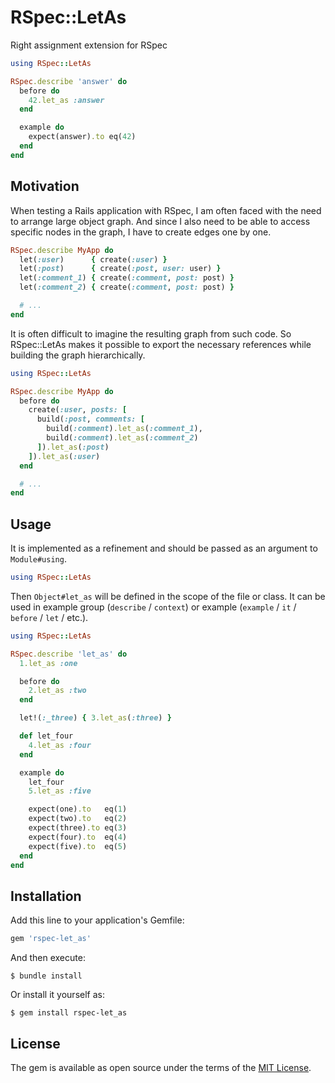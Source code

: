 # RSpec::LetAs

Right assignment extension for RSpec

``` ruby
using RSpec::LetAs

RSpec.describe 'answer' do
  before do
    42.let_as :answer
  end

  example do
    expect(answer).to eq(42)
  end
end
```

## Motivation

When testing a Rails application with RSpec, I am often faced with the need to arrange large object graph. And since I also need to be able to access specific nodes in the graph, I have to create edges one by one.

``` ruby
RSpec.describe MyApp do
  let(:user)      { create(:user) }
  let(:post)      { create(:post, user: user) }
  let(:comment_1) { create(:comment, post: post) }
  let(:comment_2) { create(:comment, post: post) }

  # ...
end
```

It is often difficult to imagine the resulting graph from such code. So RSpec::LetAs makes it possible to export the necessary references while building the graph hierarchically.

``` ruby
using RSpec::LetAs

RSpec.describe MyApp do
  before do
    create(:user, posts: [
      build(:post, comments: [
        build(:comment).let_as(:comment_1),
        build(:comment).let_as(:comment_2)
      ]).let_as(:post)
    ]).let_as(:user)
  end

  # ...
end
```

## Usage

It is implemented as a refinement and should be passed as an argument to `Module#using`.

``` ruby
using RSpec::LetAs
```

Then `Object#let_as` will be defined in the scope of the file or class. It can be used in example group (`describe` / `context`) or example (`example` / `it` / `before` / `let` / etc.).

``` ruby
using RSpec::LetAs

RSpec.describe 'let_as' do
  1.let_as :one

  before do
    2.let_as :two
  end

  let!(:_three) { 3.let_as(:three) }

  def let_four
    4.let_as :four
  end

  example do
    let_four
    5.let_as :five

    expect(one).to   eq(1)
    expect(two).to   eq(2)
    expect(three).to eq(3)
    expect(four).to  eq(4)
    expect(five).to  eq(5)
  end
end
```

## Installation

Add this line to your application's Gemfile:

``` ruby
gem 'rspec-let_as'
```

And then execute:

    $ bundle install

Or install it yourself as:

    $ gem install rspec-let_as

## License

The gem is available as open source under the terms of the [MIT License](https://opensource.org/licenses/MIT).
